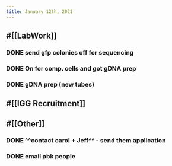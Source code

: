 ```yaml
---
title: January 12th, 2021
---
```


## #[[LabWork]]
### DONE send gfp colonies off for sequencing

### DONE On for comp. cells and got gDNA prep

### DONE gDNA prep (new tubes)

## #[[IGG Recruitment]]

## #[[Other]]
### DONE ^^contact carol + Jeff^^ - send them application

### DONE email pbk people
